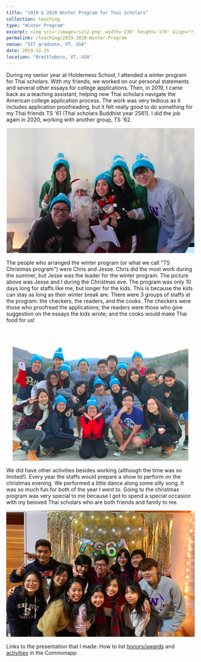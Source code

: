 ```yaml
---
title: "2019 & 2020 Winter Program for Thai Scholars"
collection: teaching
type: "Winter Program"
excerpt: <img src='/images/sit2.png' width='230' height='170' align="right" hspace="20"> During my senior year at Holderness School, I attended a winter program for Thai scholars. With my friends, we worked on our personal statements and several other essays for college applications. Then, in 2019, I came back as a teaching assistant, helping new Thai scholars navigate the American college application process. Here are some quick links to the presentations about how to list [honors/awards](https://drive.google.com/file/d/1sVsCDP0ytKitZeydRZ-xPFvhKVrYbLXr/view?usp=sharing) and [activities](https://drive.google.com/file/d/1bgMDyHT-XqA90M6zHmGellevF_4O46dI/view?usp=sharing) in the Commonapp.
permalink: /teaching/2019-2020-Winter-Program
venue: "SIT graduate, VT, USA"
date: 2019-12-25
location: "Brattleboro, VT, USA"
---
```


During my senior year at Holderness School, I attended a winter program for Thai scholars. With my friends, we worked on our personal statements and several other essays for college applications. Then, in 2019, I came back as a teaching assistant, helping new Thai scholars navigate the American college application process. The work was very tedious as it includes application proofreading, but it felt really good to do something for my Thai friends TS '61 (Thai scholars Buddhist year 2561). I did the job again in 2020, working with another group, TS '62. 

<p align="center">
  <img src="/images/sit2.png">
</p>


The people who arranged the winter program (or what we call "TS Christmas program") were Chris and Jesse. Chris did the most work during the summer, but Jesse was the leader for the winter program. The picture above was Jesse and I during the Christmas eve. The program was only 10 days long for staffs like me, but longer for the kids. This is because the kids can stay as long as their winter break are. There were 3 groups of staffs at the program: the checkers, the readers, and the cooks. The checkers were those who proofread the applications; the readers were those who give suggestion on the essays the kids wrote; and the cooks would make Thai food for us! 

<p align="center">
  <img src="/images/sit3.png">
</p>

We did have other activities besides working (although the time was so limited!). Every year the staffs would prepare a show to perform on the christmas evening. We performed a little dance along some silly song. It was so much fun for both of the year I went to. Going to the christmas program was very special to me because I got to spend a special occasion with my beloved Thai scholars who are both friends and family to me. 

<p align="center">
  <img src="/images/sit4.png">
</p>

Links to the presentation that I made: How to list [honors/awards](https://drive.google.com/file/d/1sVsCDP0ytKitZeydRZ-xPFvhKVrYbLXr/view?usp=sharing) and [activities](https://drive.google.com/file/d/1bgMDyHT-XqA90M6zHmGellevF_4O46dI/view?usp=sharing) in the Commonapp.


